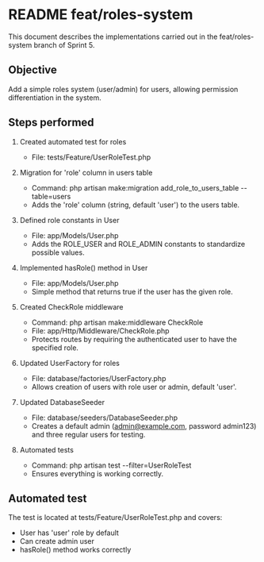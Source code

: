 # README feat/roles-system

This document describes the implementations carried out in the feat/roles-system branch of Sprint 5.

## Objective

Add a simple roles system (user/admin) for users, allowing permission differentiation in the system.

## Steps performed

1. Created automated test for roles
	- File: tests/Feature/UserRoleTest.php

2. Migration for 'role' column in users table
	- Command: php artisan make:migration add_role_to_users_table --table=users
	- Adds the 'role' column (string, default 'user') to the users table.

3. Defined role constants in User
	- File: app/Models/User.php
	- Adds the ROLE_USER and ROLE_ADMIN constants to standardize possible values.

4. Implemented hasRole() method in User
	- File: app/Models/User.php
	- Simple method that returns true if the user has the given role.

5. Created CheckRole middleware
	- Command: php artisan make:middleware CheckRole
	- File: app/Http/Middleware/CheckRole.php
	- Protects routes by requiring the authenticated user to have the specified role.

6. Updated UserFactory for roles
	- File: database/factories/UserFactory.php
	- Allows creation of users with role user or admin, default 'user'.

7. Updated DatabaseSeeder
	- File: database/seeders/DatabaseSeeder.php
	- Creates a default admin (admin@example.com, password admin123) and three regular users for testing.

8. Automated tests
	- Command: php artisan test --filter=UserRoleTest
	- Ensures everything is working correctly.

## Automated test

The test is located at tests/Feature/UserRoleTest.php and covers:
- User has 'user' role by default
- Can create admin user
- hasRole() method works correctly